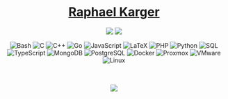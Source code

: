 <div align="center">

# [Raphael Karger]([https://github.com/rek7](https://linkedin.com/in/raphael-karger))
[![](https://img.shields.io/badge/-blog-000?style=flat-square)](https://blog.raphael.karger.is)
[![](https://img.shields.io/badge/-linkedin-000?style=flat-square)](https://linkedin.com/in/raphael-karger)
<br>

![Bash](https://img.shields.io/badge/Shell-Bash-4EAA25?style=flat-square&logo=gnu-bash&logoColor=white)
![C](https://img.shields.io/badge/Code-C-A8B9CC?style=flat-square&logo=c&logoColor=black)
![C++](https://img.shields.io/badge/Code-C++-00599C?style=flat-square&logo=c%2B%2B&logoColor=white)
![Go](https://img.shields.io/badge/Code-Go-00ADD8?style=flat-square&logo=go&logoColor=white)
![JavaScript](https://img.shields.io/badge/Code-JavaScript-F7DF1E?style=flat-square&logo=javascript&logoColor=black)
![LaTeX](https://img.shields.io/badge/Code-LaTeX-008080?style=flat-square&logo=latex&logoColor=white)
![PHP](https://img.shields.io/badge/Code-PHP-777BB4?style=flat-square&logo=php&logoColor=white)
![Python](https://img.shields.io/badge/Code-Python-3776AB?style=flat-square&logo=python&logoColor=white)
![SQL](https://img.shields.io/badge/Code-SQL-336791?style=flat-square&logo=postgresql&logoColor=white)
![TypeScript](https://img.shields.io/badge/Code-TypeScript-3178C6?style=flat-square&logo=typescript&logoColor=white)
![MongoDB](https://img.shields.io/badge/Database-MongoDB-47A248?style=flat-square&logo=mongodb&logoColor=white)
![PostgreSQL](https://img.shields.io/badge/Database-PostgreSQL-4169E1?style=flat-square&logo=postgresql&logoColor=white)
![Docker](https://img.shields.io/badge/Tools-Docker-2496ED?style=flat-square&logo=docker&logoColor=white)
![Proxmox](https://img.shields.io/badge/Platform-Proxmox-E57000?style=flat-square&logo=proxmox&logoColor=white)
![VMware](https://img.shields.io/badge/Platform-VMware-607078?style=flat-square&logo=vmware&logoColor=white)
![Linux](https://img.shields.io/badge/System-Linux-FCC624?style=flat-square&logo=linux&logoColor=black)

<br>
<br>

<a href="https://github.com/rek7">
  <img align="center" src="https://github-readme-stats.vercel.app/api?username=rek7&count_private=true&include_all_commits=true&show_icons=true&title_color=007bff&text_color=e7e7e7&icon_color=007bff&bg_color=171c28&hide_rank=true" />
</a>

</div>
